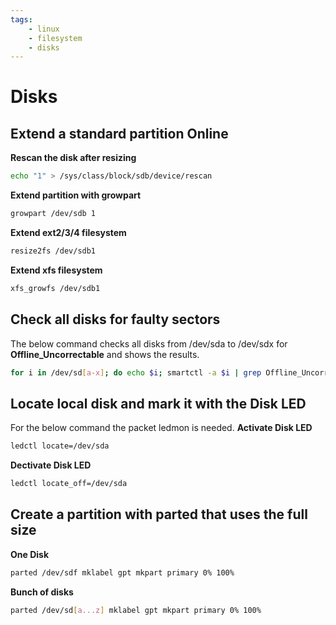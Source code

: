 ```yaml
---
tags:
    - linux
    - filesystem
    - disks
---
```


# Disks
## Extend a standard partition Online
**Rescan the disk after resizing**
```bash
echo "1" > /sys/class/block/sdb/device/rescan
```

**Extend partition with growpart**
```bash
growpart /dev/sdb 1
```

**Extend ext2/3/4 filesystem**
```bash
resize2fs /dev/sdb1
```

**Extend xfs filesystem**
```bash
xfs_growfs /dev/sdb1
```

## Check all disks for faulty sectors
The below command checks all disks from /dev/sda to /dev/sdx for **Offline_Uncorrectable** and shows the results.
```bash
for i in /dev/sd[a-x]; do echo $i; smartctl -a $i | grep Offline_Uncorrectable;done
```

## Locate local disk and mark it with the Disk LED
For the below command the packet ledmon is needed.
**Activate Disk LED**
```bash
ledctl locate=/dev/sda
```

**Dectivate Disk LED**
```bash
ledctl locate_off=/dev/sda
```

## Create a partition with parted that uses the full size
**One Disk**
```bash
parted /dev/sdf mklabel gpt mkpart primary 0% 100%
```

**Bunch of disks**
```bash
parted /dev/sd[a...z] mklabel gpt mkpart primary 0% 100%
```
